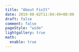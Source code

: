 ```yaml
---
title: "About FixIt"
date: 2019-08-02T11:04:49+08:00
draft: false
comment: false
pageStyle: "wide"
lightgallery: true
math:
  enable: true
---
```


